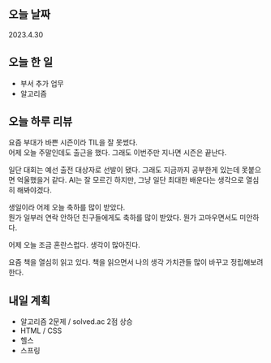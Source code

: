 ## 오늘 날짜
2023.4.30

## 오늘 한 일
* 부서 추가 업무
* 알고리즘

## 오늘 하루 리뷰
요즘 부대가 바쁜 시즌이라 TIL을 잘 못썼다.  
어제 오늘 주말인데도 출근을 했다. 그래도 이번주만 지나면 시즌은 끝난다.  

일단 대회는 예선 출전 대상자로 선발이 됐다. 그래도 지금까지 공부한게 있는데 못붙으면 억울했을거 같다. 
AI는 잘 모르긴 하지만, 그냥 일단 최대한 배운다는 생각으로 열심히 해봐야겠다.  

생일이라 어제 오늘 축하를 많이 받았다.   
뭔가 일부러 연락 안하던 친구들에게도 축하를 많이 받았다. 뭔가 고마우면서도 미안하다.  

어제 오늘 조금 혼란스럽다. 생각이 많아진다.  

요즘 책을 열심히 읽고 있다. 책을 읽으면서 나의 생각 가치관들 많이 바꾸고 정립해보려 한다.

## 내일 계획
* 알고리즘 2문제 / solved.ac 2점 상승
* HTML / CSS
* 헬스
* 스프링
